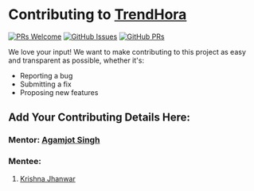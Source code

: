 # Contributing to [TrendHora](https://github.com/agamjotsingh18/trendhora-api)

[![PRs Welcome](https://img.shields.io/badge/PRs-welcome-brightgreen.svg?style=flat-square&logo=git&logoColor=fff)](https://github.com/agamjotsingh18/trendhora-api/pulls)
[![GitHub Issues](https://img.shields.io/github/issues/agamjotsingh18/trendhora-api?style=flat-square&logo=github&color=f00)](https://github.com/agamjotsingh18/trendhora-api/issues)
[![GitHub PRs](https://img.shields.io/github/issues-pr/agamjotsingh18/trendhora-api?style=flat-square&color=0A66C2&logo=github)](https://github.com/agamjotsingh18/trendhora-api/pulls)

We love your input! We want to make contributing to this project as easy and transparent as possible, whether it's:

-   Reporting a bug
-   Submitting a fix
-   Proposing new features

## Add Your Contributing Details Here:

### Mentor: [Agamjot Singh ](https://github.com/agamjotsingh18)

### Mentee:

1.  [Krishna Jhanwar](https://github.com/krishnaj01)
